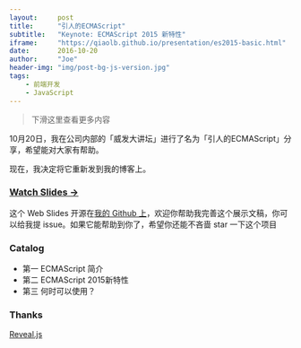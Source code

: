 ```yaml
---
layout:     post
title:      "引人的ECMAScript"
subtitle:   "Keynote: ECMAScript 2015 新特性"
iframe:     "https://qiaolb.github.io/presentation/es2015-basic.html"
date:       2016-10-20
author:     "Joe"
header-img: "img/post-bg-js-version.jpg"
tags:
    - 前端开发
    - JavaScript
---
```



> 下滑这里查看更多内容

10月20日，我在公司内部的「威发大讲坛」进行了名为「引人的ECMAScript」分享，希望能对大家有帮助。

现在，我决定将它重新发到我的博客上。

<!-- more -->

### [Watch Slides →](https://qiaolb.github.io/presentation/es2015-basic.html)

<!--img src="http://huangxuan.me/js-module-7day/attach/qrcode.png" width="350" height="350"/>

<small class="img-hint">你也可以通过扫描二维码在手机上观看</small-->


这个 Web Slides 开源在[我的 Github 上](https://github.com/qiaolb/presentation)，欢迎你帮助我完善这个展示文稿，你可以给我提 issue。如果它能帮助到你了，希望你还能不吝啬 star 一下这个项目


### Catalog

- 第一 ECMAScript 简介
- 第二 ECMAScript 2015新特性
- 第三 何时可以使用？

### Thanks

[Reveal.js](http://lab.hakim.se/reveal-js)

